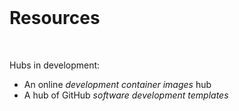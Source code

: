 <br>

# Resources

<br>

Hubs in development:
* An online _development container images_ hub
* A hub of GitHub _software development templates_

<br>
<br>

<br>
<br>

<br>
<br>

<br>
<br>
